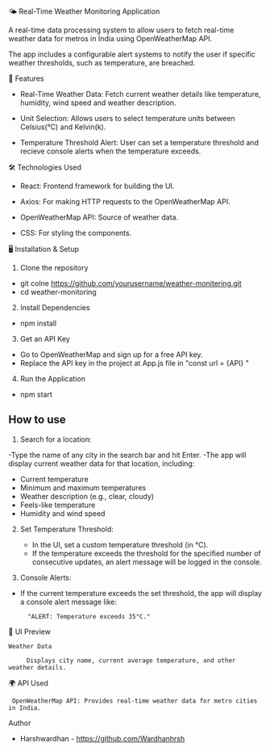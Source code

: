 🌤️ Real-Time Weather Monitoring Application

A real-time data processing system to allow users to fetch real-time weather data for metros in India using OpenWeatherMap API. 

The app includes a configurable alert systems to notify the user if specific weather thresholds, such as temperature, are breached.

🚀 Features

- Real-Time Weather Data: Fetch current weather details like temperature, humidity, wind speed and weather description.

- Unit Selection: Allows users to select temperature units between Celsius(°C) and Kelvin(k).

- Temperature Threshold Alert: User can set a temperature threshold and recieve console alerts when the temperature exceeds.

🛠️ Technologies Used

- React: Frontend framework for building the UI.

- Axios: For making HTTP requests to the OpenWeatherMap API.

- OpenWeatherMap API: Source of weather data.

- CSS: For styling the components.

🖥️ Installation & Setup

1. Clone the repository

- git colne https://github.com/yourusername/weather-monitering.git
- cd weather-monitoring

2. Install Dependencies
    
- npm install

3. Get an API Key
    
- Go to OpenWeatherMap and sign up for a free API key.
- Replace the API key in the project at App.js file in "const url = {API} "

4. Run the Application

- npm start

## How to use 

1. Search for a location:

-Type the name of any city in the search bar and hit Enter.
-The app will display current weather data for that location, including:
- Current temperature
- Minimum and maximum temperatures
- Weather description (e.g., clear, cloudy)
- Feels-like temperature
- Humidity and wind speed

2. Set Temperature Threshold:

    - In the UI, set a custom temperature threshold (in °C).
    - If the temperature exceeds the threshold for the
    specified number of consecutive updates, an alert message will be logged in the console.

3. Console Alerts:

- If the current temperature exceeds the set threshold, the app will display a console alert message like:

        "ALERT: Temperature exceeds 35°C."

🎨 UI Preview

    Weather Data

         Displays city name, current average temperature, and other weather details.

🌍 API Used
    
     OpenWeatherMap API: Provides real-time weather data for metro cities in India.

Author
- Harshwardhan - https://github.com/Wardhanhrsh